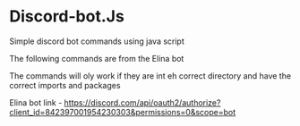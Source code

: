 # Discord-bot.Js
Simple discord bot commands using java script 

The following commands are from the Elina bot

The commands will oly work if they are int eh correct directory and have the correct imports and packages

Elina bot link - https://discord.com/api/oauth2/authorize?client_id=842397001954230303&permissions=0&scope=bot
